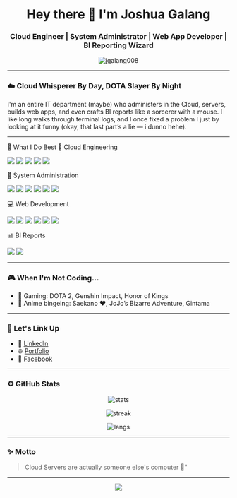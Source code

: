 <h1 align="center">Hey there 👋 I'm Joshua Galang</h1>
<h3 align="center">Cloud Engineer | System Administrator | Web App Developer | BI Reporting Wizard</h3>

<p align="center">
  <img src="https://komarev.com/ghpvc/?username=jgalang008&label=Profile+Views&color=red&style=flat-square" alt="jgalang008" />
</p>

---

### ☁️ Cloud Whisperer By Day, DOTA Slayer By Night

I'm an entire IT department (maybe) who administers in the Cloud, servers, builds web apps, and even crafts BI reports like a sorcerer with a mouse. I like long walks through terminal logs, and I once fixed a problem I just by looking at it funny (okay, that last part’s a lie — i dunno hehe).

---

🧠 What I Do Best
🚀 Cloud Engineering
<p align="left"> <img src="https://img.shields.io/badge/Google%20Cloud-4285F4?logo=googlecloud&logoColor=white&style=for-the-badge" /> <img src="https://img.shields.io/badge/Huawei%20Cloud-C70039?logo=huawei&logoColor=white&style=for-the-badge" /> <img src="https://img.shields.io/badge/Amazon%20AWS-232F3E?logo=amazonaws&logoColor=white&style=for-the-badge" /> <img src="https://img.shields.io/badge/Azure-0078D4?logo=microsoftazure&logoColor=white&style=for-the-badge" /> <img src="https://img.shields.io/badge/Globe%20Cloud-000000?style=for-the-badge&logo=cloudflare&logoColor=white" /> </p>
🧰 System Administration
<p align="left"> <img src="https://img.shields.io/badge/Ubuntu-E95420?logo=ubuntu&logoColor=white&style=for-the-badge" /> <img src="https://img.shields.io/badge/CentOS-262577?logo=centos&logoColor=white&style=for-the-badge" /> <img src="https://img.shields.io/badge/Nginx-009639?logo=nginx&logoColor=white&style=for-the-badge" /> <img src="https://img.shields.io/badge/Apache-D22128?logo=apache&logoColor=white&style=for-the-badge" /> <img src="https://img.shields.io/badge/Tomcat-F8DC75?logo=apachetomcat&logoColor=black&style=for-the-badge" /> <img src="https://img.shields.io/badge/GlassFish-000000?style=for-the-badge&logo=java&logoColor=white" /> </p>
💻 Web Development
<p align="left"> <img src="https://img.shields.io/badge/Next.js-000000?logo=nextdotjs&logoColor=white&style=for-the-badge" /> <img src="https://img.shields.io/badge/Tailwind%20CSS-06B6D4?logo=tailwindcss&logoColor=white&style=for-the-badge" /> <img src="https://img.shields.io/badge/Grails-558539?logo=java&logoColor=white&style=for-the-badge" /> <img src="https://img.shields.io/badge/Java-007396?logo=java&logoColor=white&style=for-the-badge" /> <img src="https://img.shields.io/badge/PostgreSQL-4169E1?logo=postgresql&logoColor=white&style=for-the-badge" /> <img src="https://img.shields.io/badge/MySQL-4479A1?logo=mysql&logoColor=white&style=for-the-badge" /> </p>
📊 BI Reports
<p align="left"> <img src="https://img.shields.io/badge/Jaspersoft-1B5E20?style=for-the-badge&logo=apache&logoColor=white" /> <img src="https://img.shields.io/badge/JasperServer-6A1B9A?style=for-the-badge&logo=apache&logoColor=white" /> </p>

---

### 🎮 When I'm Not Coding...

- 👾 Gaming: DOTA 2, Genshin Impact, Honor of Kings
- 🍿 Anime bingeing: Saekano ❤️, JoJo’s Bizarre Adventure, Gintama

---

### 🔗 Let's Link Up

- 💼 [LinkedIn](https://www.linkedin.com/in/galangjoshua)
- 🌐 [Portfolio](https://jgalanng.com)
- 💬 [Facebook](https://facebook.com/Hachiko008)

---

### ⚙️ GitHub Stats

<p align="center">
  <img src="https://github-readme-stats.vercel.app/api?username=jgalang0923&show_icons=true&theme=tokyonight&hide_border=true" alt="stats" />
</p>
<p align="center">
  <img src="https://github-readme-streak-stats.herokuapp.com?user=jgalang0923&theme=tokyonight&hide_border=true" alt="streak" />
</p>
<p align="center">
  <img src="https://github-readme-stats.vercel.app/api/top-langs/?username=jgalang0923&layout=compact&theme=tokyonight&hide_border=true" alt="langs" />
</p>

---

### ✨ Motto

> Cloud Servers are actually someone else's computer 🥴"

---

<p align="center">
  <img src="https://capsule-render.vercel.app/api?type=wave&color=auto&height=100&section=footer&fontColor=ffffff&text=Thanks+for+scrolling!&animation=twinkling" />
</p>

